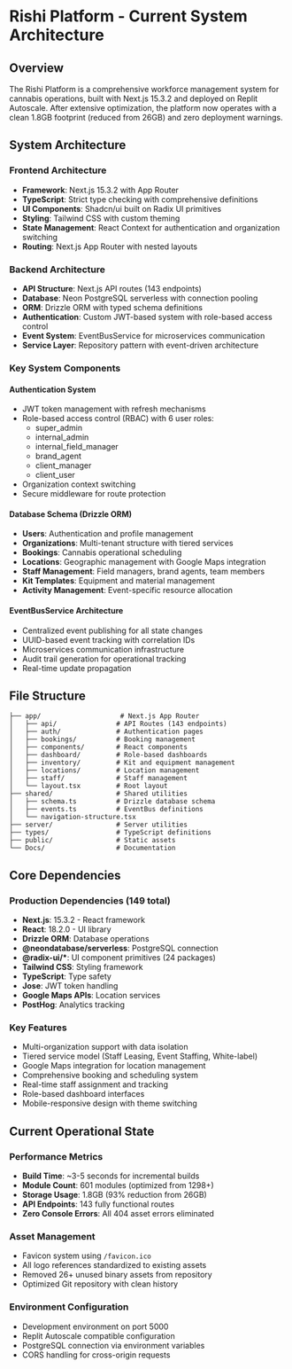 # Rishi Platform - Current System Architecture

## Overview

The Rishi Platform is a comprehensive workforce management system for cannabis operations, built with Next.js 15.3.2 and deployed on Replit Autoscale. After extensive optimization, the platform now operates with a clean 1.8GB footprint (reduced from 26GB) and zero deployment warnings.

## System Architecture

### Frontend Architecture

- **Framework**: Next.js 15.3.2 with App Router
- **TypeScript**: Strict type checking with comprehensive definitions
- **UI Components**: Shadcn/ui built on Radix UI primitives
- **Styling**: Tailwind CSS with custom theming
- **State Management**: React Context for authentication and organization switching
- **Routing**: Next.js App Router with nested layouts

### Backend Architecture

- **API Structure**: Next.js API routes (143 endpoints)
- **Database**: Neon PostgreSQL serverless with connection pooling
- **ORM**: Drizzle ORM with typed schema definitions
- **Authentication**: Custom JWT-based system with role-based access control
- **Event System**: EventBusService for microservices communication
- **Service Layer**: Repository pattern with event-driven architecture

### Key System Components

#### Authentication System

- JWT token management with refresh mechanisms
- Role-based access control (RBAC) with 6 user roles:
  - super_admin
  - internal_admin
  - internal_field_manager
  - brand_agent
  - client_manager
  - client_user
- Organization context switching
- Secure middleware for route protection

#### Database Schema (Drizzle ORM)

- **Users**: Authentication and profile management
- **Organizations**: Multi-tenant structure with tiered services
- **Bookings**: Cannabis operational scheduling
- **Locations**: Geographic management with Google Maps integration
- **Staff Management**: Field managers, brand agents, team members
- **Kit Templates**: Equipment and material management
- **Activity Management**: Event-specific resource allocation

#### EventBusService Architecture

- Centralized event publishing for all state changes
- UUID-based event tracking with correlation IDs
- Microservices communication infrastructure
- Audit trail generation for operational tracking
- Real-time update propagation

## File Structure

```
├── app/                    # Next.js App Router
│   ├── api/               # API Routes (143 endpoints)
│   ├── auth/              # Authentication pages
│   ├── bookings/          # Booking management
│   ├── components/        # React components
│   ├── dashboard/         # Role-based dashboards
│   ├── inventory/         # Kit and equipment management
│   ├── locations/         # Location management
│   ├── staff/             # Staff management
│   └── layout.tsx         # Root layout
├── shared/                # Shared utilities
│   ├── schema.ts          # Drizzle database schema
│   ├── events.ts          # EventBus definitions
│   └── navigation-structure.tsx
├── server/                # Server utilities
├── types/                 # TypeScript definitions
├── public/                # Static assets
└── Docs/                  # Documentation
```

## Core Dependencies

### Production Dependencies (149 total)

- **Next.js**: 15.3.2 - React framework
- **React**: 18.2.0 - UI library
- **Drizzle ORM**: Database operations
- **@neondatabase/serverless**: PostgreSQL connection
- **@radix-ui/\***: UI component primitives (24 packages)
- **Tailwind CSS**: Styling framework
- **TypeScript**: Type safety
- **Jose**: JWT token handling
- **Google Maps APIs**: Location services
- **PostHog**: Analytics tracking

### Key Features

- Multi-organization support with data isolation
- Tiered service model (Staff Leasing, Event Staffing, White-label)
- Google Maps integration for location management
- Comprehensive booking and scheduling system
- Real-time staff assignment and tracking
- Role-based dashboard interfaces
- Mobile-responsive design with theme switching

## Current Operational State

### Performance Metrics

- **Build Time**: ~3-5 seconds for incremental builds
- **Module Count**: 601 modules (optimized from 1298+)
- **Storage Usage**: 1.8GB (93% reduction from 26GB)
- **API Endpoints**: 143 fully functional routes
- **Zero Console Errors**: All 404 asset errors eliminated

### Asset Management

- Favicon system using `/favicon.ico`
- All logo references standardized to existing assets
- Removed 26+ unused binary assets from repository
- Optimized Git repository with clean history

### Environment Configuration

- Development environment on port 5000
- Replit Autoscale compatible configuration
- PostgreSQL connection via environment variables
- CORS handling for cross-origin requests
